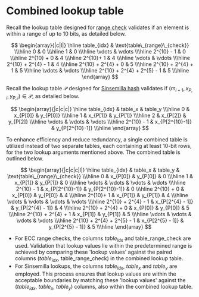 # Combined lookup table

Recall the lookup table designed for [range check](https://zcash.github.io/halo2/design/gadgets/decomposition.html) 
validates if an element is within a range of up to 10 bits, as detailed below.

$$
\begin{array}{|c|l|}
\hline
 table_{idx}   & \text{table\_{range}\_{check}}   \\\hline
 0             & 0    \\\hline
 1             & 0    \\\hline
 \vdots        & \vdots    \\\hline
 2^{10} - 1    & 0 \\\hline
2^{10} + 0     & 4    \\\hline
 2^{10}+ 1     & 4    \\\hline
 \vdots        & \vdots    \\\hline
 2^{10} + 2^{4} - 1  & 4 \\\hline
 2^{10} + 2^{4} + 0  & 5    \\\hline
  2^{10} + 2^{4} + 1  & 5    \\\hline
 \vdots      & \vdots       \\\hline
  2^{10} + 2^{4} + 2^{5} - 1   & 5 \\\hline
\end{array}
$$

Recall the lookup table $\mathcal{P}$ designed for [Sinsemilla hash](https://zcash.github.io/halo2/design/gadgets/sinsemilla.html) 
validates if $(m_{i+1},\, x_{P,i},\, y_{P,i}) \in \mathcal{P}$, as detailed below.

$$
\begin{array}{|c|c|c|}
\hline
 table_{idx} & table_x         & table_y         \\\hline
 0           & x_{P[0]}        & y_{P[0]}        \\\hline
 1           & x_{P[1]}        & y_{P[1]}        \\\hline
 2           & x_{P[2]}        & y_{P[2]}        \\\hline
 \vdots      & \vdots          & \vdots          \\\hline
 2^{10} - 1  & x_{P[2^{10}-1]} & y_{P[2^{10}-1]} \\\hline
\end{array}
$$

To enhance efficiency and reduce redundancy, a single combined table is utilized instead of two separate tables, 
each containing at least 10-bit rows, for the two lookup arguments mentioned above. The combined table is outlined below.

$$
\begin{array}{|c|c|c|l|}
\hline
 table_{idx}   & table_x         & table_y    & \text{table\_{range}\_{check}}   \\\hline
 0             & x_{P[0]}        & y_{P[0]}   & 0    \\\hline
 1             & x_{P[1]}        & y_{P[1]}   & 0    \\\hline
 \vdots        & \vdots  & \vdots  & \vdots    \\\hline
 2^{10} - 1    & x_{P[2^{10}-1]} & y_{P[2^{10}-1]} & 0 \\\hline
2^{10} + 0     & x_{P[0]}        & y_{P[0]}  & 4    \\\hline
 2^{10}+ 1     & x_{P[1]}        & y_{P[1]}   & 4    \\\hline
 \vdots        & \vdots  & \vdots & \vdots    \\\hline
 2^{10} + 2^{4} - 1  & x_{P[2^{4} - 1]}        & y_{P[2^{4} - 1]}   & 4 \\\hline
 2^{10} + 2^{4} + 0  & x_{P[0]}        & y_{P[0]}   & 5    \\\hline
  2^{10} + 2^{4} + 1  & x_{P[1]}        & y_{P[1]}   & 5    \\\hline
 \vdots      & \vdots   & \vdots & \vdots     \\\hline
  2^{10} + 2^{4} + 2^{5} - 1   & x_{P[2^{5} - 1]}        & y_{P[2^{5} - 1]}   & 5 \\\hline
\end{array}
$$

- For ECC range checks, the columns $table_{idx}$ and table_range_check
are used. Validation that lookup 
values lie within the predetermined range is achieved by comparing these 'lookup values' against the paired columns 
($table_{idx}$, table_range_check) in the combined lookup table.
- For Sinsemilla lookups, the columns $table_{idx}$, $table_x$ and $table_y$ are employed. This process ensures that 
lookup values are within the acceptable boundaries by matching these 'lookup values' against the ($table_{idx}$, $table_x$, $table_y$) 
columns, also within the combined lookup table.

